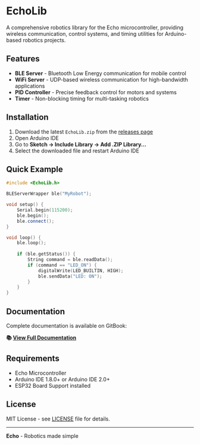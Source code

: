 # EchoLib

A comprehensive robotics library for the Echo microcontroller, providing wireless communication, control systems, and timing utilities for Arduino-based robotics projects.

## Features

- **BLE Server** - Bluetooth Low Energy communication for mobile control
- **WiFi Server** - UDP-based wireless communication for high-bandwidth applications
- **PID Controller** - Precise feedback control for motors and systems
- **Timer** - Non-blocking timing for multi-tasking robotics

## Installation

1. Download the latest `EchoLib.zip` from the [releases page](https://github.com/3DBuffalo/EchoLib/releases)
2. Open Arduino IDE
3. Go to **Sketch → Include Library → Add .ZIP Library...**
4. Select the downloaded file and restart Arduino IDE

## Quick Example

```cpp
#include <EchoLib.h>

BLEServerWrapper ble("MyRobot");

void setup() {
    Serial.begin(115200);
    ble.begin();
    ble.connect();
}

void loop() {
    ble.loop();
    
    if (ble.getStatus()) {
        String command = ble.readData();
        if (command == "LED_ON") {
            digitalWrite(LED_BUILTIN, HIGH);
            ble.sendData("LED: ON");
        }
    }
}
```

## Documentation

Complete documentation is available on GitBook:

**📚 [View Full Documentation](https://your-gitbook-url.gitbook.io/echolib)**

## Requirements

- Echo Microcontroller 
- Arduino IDE 1.8.0+ or Arduino IDE 2.0+
- ESP32 Board Support installed

## License

MIT License - see [LICENSE](LICENSE) file for details.

---

**Echo** - Robotics made simple
